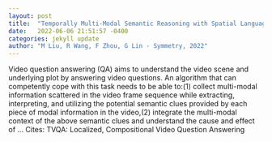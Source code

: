```yaml
---
layout: post
title:  "Temporally Multi-Modal Semantic Reasoning with Spatial Language Constraints for Video Question Answering"
date:   2022-06-06 21:51:57 -0400
categories: jekyll update
author: "M Liu, R Wang, F Zhou, G Lin - Symmetry, 2022"
---
```

Video question answering (QA) aims to understand the video scene and underlying plot by answering video questions. An algorithm that can competently cope with this task needs to be able to:(1) collect multi-modal information scattered in the video frame sequence while extracting, interpreting, and utilizing the potential semantic clues provided by each piece of modal information in the video,(2) integrate the multi-modal context of the above semantic clues and understand the cause and effect of …
Cites: ‪TVQA: Localized, Compositional Video Question Answering‬  